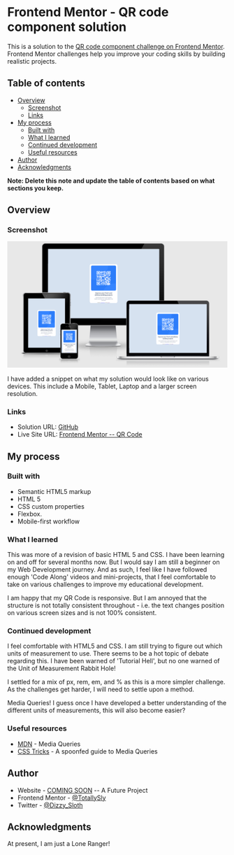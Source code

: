 # Frontend Mentor - QR code component solution

This is a solution to the [QR code component challenge on Frontend Mentor](https://www.frontendmentor.io/challenges/qr-code-component-iux_sIO_H). Frontend Mentor challenges help you improve your coding skills by building realistic projects.

## Table of contents

-   [Overview](#overview)
    -   [Screenshot](#screenshot)
    -   [Links](#links)
-   [My process](#my-process)
    -   [Built with](#built-with)
    -   [What I learned](#what-i-learned)
    -   [Continued development](#continued-development)
    -   [Useful resources](#useful-resources)
-   [Author](#author)
-   [Acknowledgments](#acknowledgments)

**Note: Delete this note and update the table of contents based on what sections you keep.**

## Overview

### Screenshot

![Am I Responsive?](./read--me--images/readme--am--i--responsive.png)

I have added a snippet on what my solution would look like on various devices. This include a Mobile, Tablet, Laptop and a larger screen resolution.

### Links

-   Solution URL: [GitHub](https://github.com/TotallySly/frontend--mentor--qr--code--challenge)
-   Live Site URL: [Frontend Mentor -- QR Code](https://totallysly.github.io/qr-code-component--frontend-mentor--html-css/)

## My process

### Built with

-   Semantic HTML5 markup
-   HTML 5
-   CSS custom properties
-   Flexbox.
-   Mobile-first workflow

### What I learned

This was more of a revision of basic HTML 5 and CSS. I have been learning on and off for several months now. But I would say I am still a beginner on my Web Development journey. And as such, I feel like I have followed enough 'Code Along' videos and mini-projects, that I feel comfortable to take on various challenges to improve my educational development.

I am happy that my QR Code is responsive. But I am annoyed that the structure is not totally consistent throughout - i.e. the text changes position on various screen sizes and is not 100% consistent.

### Continued development

I feel comfortable with HTML5 and CSS. I am still trying to figure out which units of measurement to use. There seems to be a hot topic of debate regarding this. I have been warned of 'Tutorial Hell', but no one warned of the Unit of Measurement Rabbit Hole!

I settled for a mix of px, rem, em, and % as this is a more simpler challenge. As the challenges get harder, I will need to settle upon a method.

Media Queries! I guess once I have developed a better understanding of the different units of measurements, this will also become easier?

### Useful resources

-   [MDN](https://developer.mozilla.org/en-US/docs/Web/CSS/Media_Queries/Using_media_queries) - Media Queries
-   [CSS Tricks](https://css-tricks.com/a-complete-guide-to-css-media-queries/) - A spoonfed guide to Media Queries

## Author

-   Website - [COMING SOON](https://www.your-site.com) -- A Future Project
-   Frontend Mentor - [@TotallySly](https://www.frontendmentor.io/profile/TotallySly)
-   Twitter - [@Dizzy_Sloth](https://www.twitter.com/Dizzy_Sloth)

## Acknowledgments

At present, I am just a Lone Ranger!

